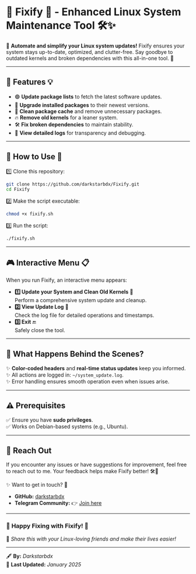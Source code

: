 # 🌟 **Fixify 🔄** - Enhanced Linux System Maintenance Tool 🛠️✨

🚀 **Automate and simplify your Linux system updates!** Fixify ensures your system stays up-to-date, optimized, and clutter-free. Say goodbye to outdated kernels and broken dependencies with this all-in-one tool. 🌟  

---

## 📜 **Features** 💡

- 🟢 **Update package lists** to fetch the latest software updates.  
- 🔄 **Upgrade installed packages** to their newest versions.  
- 🧹 **Clean package cache** and remove unnecessary packages.  
- 🔥 **Remove old kernels** for a leaner system.  
- 🛠️ **Fix broken dependencies** to maintain stability.  
- 📄 **View detailed logs** for transparency and debugging.  

---

## 🚀 **How to Use** 📖

1️⃣ Clone this repository:  
```bash
git clone https://github.com/darkstarbdx/Fixify.git
cd Fixify
```

2️⃣ Make the script executable:  
```bash
chmod +x fixify.sh
```

3️⃣ Run the script:  
```bash
./fixify.sh
```

---

## 🎮 **Interactive Menu** 📋

When you run Fixify, an interactive menu appears:  
- **1️⃣ Update your System and Clean Old Kernels** 🧹  
   Perform a comprehensive system update and cleanup.  
- **2️⃣ View Update Log** 📄  
   Check the log file for detailed operations and timestamps.  
- **3️⃣ Exit** 🔚  
   Safely close the tool.  

---

## 📝 **What Happens Behind the Scenes?**

✨ **Color-coded headers** and **real-time status updates** keep you informed.  
✨ All actions are logged in: `~/system_update.log`.  
✨ Error handling ensures smooth operation even when issues arise.  

---

## ⚠️ **Prerequisites**  

✅ Ensure you have **sudo privileges**.  
✅ Works on Debian-based systems (e.g., Ubuntu).  

---

## 📧 **Reach Out**  

If you encounter any issues or have suggestions for improvement, feel free to reach out to me. Your feedback helps make Fixify better! 🛠️📩  

✨ Want to get in touch? 🌟  
- **GitHub:** [darkstarbdx](https://github.com/darkstarbdx)  
- **Telegram Community:** 👉 [Join here](https://t.me/+mzZ9IrWgXe9jNWNl)  

---

### 🌟 **Happy Fixing with Fixify!** 🎉  
🔗 _Share this with your Linux-loving friends and make their lives easier!_  

---  

🖋️ **By:** _Darkstarbdx_  
📅 **Last Updated:** _January 2025_
